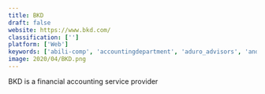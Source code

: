 ```yaml
---
title: BKD
draft: false 
website: https://www.bkd.com/
classification: ['']
platform: ['Web']
keywords: ['abili-comp', 'accountingdepartment', 'aduro_advisors', 'anderson_advisors', 'blick_rothenberg', 'countup', 'deloitte_audit', 'livingston_and_haynes', 'nomad_financial', 'pilot', 'simplekeep', 'thomson_reuters_ultratax_cs']
image: 2020/04/BKD.png
---
```

BKD is a financial accounting service provider